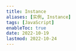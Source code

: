 ```yaml
---
title: Instance
aliases: [实例, Instance]
tags: [JavaScript]
enableToc: true
date: 2022-10-19
lastmod: 2022-10-24
---
```

